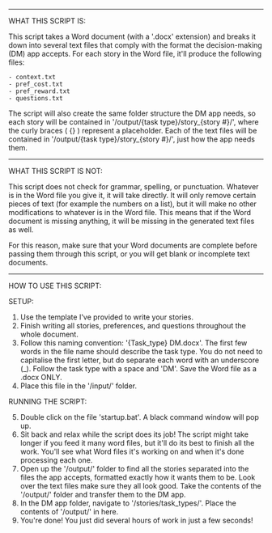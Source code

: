 -----------------------------------------------------------------------------------
WHAT THIS SCRIPT IS:

This script takes a Word document (with a '.docx' extension) and breaks it down
into several text files that comply with the format the decision-making (DM) app
accepts. For each story in the Word file, it'll produce the following files:
	
	- context.txt
	- pref_cost.txt
	- pref_reward.txt
	- questions.txt

The script will also create the same folder structure the DM app needs, so each
story will be contained in '/output/{task type}/story_{story #}/', where the
curly braces ( {} ) represent a placeholder. Each of the text files will be
contained in '/output/{task type}/story_{story #}/', just how the app needs them.

-----------------------------------------------------------------------------------
WHAT THIS SCRIPT IS NOT:

This script does not check for grammar, spelling, or punctuation. Whatever is in
the Word file you give it, it will take directly. It will only remove certain
pieces of text (for example the numbers on a list), but it will make no other
modifications to whatever is in the Word file. This means that if the Word document
is missing anything, it will be missing in the generated text files as well.

For this reason, make sure that your Word documents are complete before passing them
through this script, or you will get blank or incomplete text documents.

-----------------------------------------------------------------------------------
HOW TO USE THIS SCRIPT:

SETUP:

1. Use the template I've provided to write your stories.
2. Finish writing all stories, preferences, and questions throughout the whole
	document.
3. Follow this naming convention: '{Task_type} DM.docx'. The first few words in
	the file name should describe the task type. You do not need to capitalise
	the first letter, but do separate each word with an underscore (_). Follow
	the task type with a space and 'DM'. Save the Word file as a .docx ONLY.
4. Place this file in the '/input/' folder.

RUNNING THE SCRIPT:

5. Double click on the file 'startup.bat'. A black command window will pop up.
6. Sit back and relax while the script does its job!
	The script might take longer if you feed it many word files, but it'll do
	its best to finish all the work. You'll see what Word files it's working on
	and when it's done processing each one.
7. Open up the '/output/' folder to find all the stories separated into the files
	the app accepts, formatted exactly how it wants them to be. Look over the text
	files make sure they all look good.
	Take the contents of the '/output/' folder and transfer them to the DM app.
8. In the DM app folder, navigate to '/stories/task_types/'. Place the contents of
	'/output/' in here.
9. You're done! You just did several hours of work in just a few seconds!
